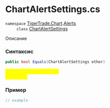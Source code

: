 
# ChartAlertSettings.cs
`namespace` [TigerTrade.Chart](../../../../TigerTrade.Chart.md).[Alerts](../../../../TigerTrade.Chart/Alerts.md)  
&nbsp;&nbsp;&nbsp;&nbsp;&nbsp;&nbsp;&nbsp;&nbsp;&nbsp;`class` [ChartAlertSettings](../../ChartAlertSettings.cs.md)

Описание

### Синтаксис
```csharp
public bool Equals(ChartAlertSettings other)
```
<mark style="color:yellow;">`other` *`ChartAlertSettings`*  
 *Описание*  
  


### Пример  
```csharp
// example
```
                    
                    